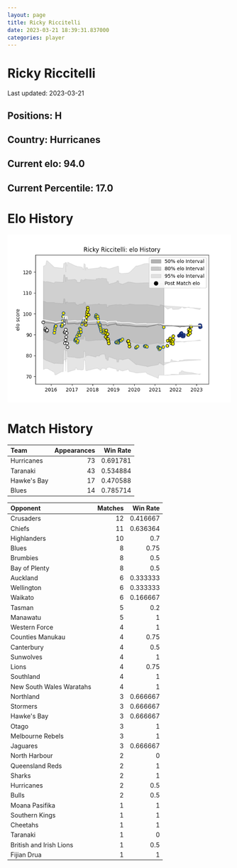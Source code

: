 ```yaml
---  
layout: page  
title: Ricky Riccitelli  
date: 2023-03-21 18:39:31.837000  
categories: player  
---
```

# Ricky Riccitelli


Last updated: 2023-03-21
## Positions: H

## Country: Hurricanes

## Current elo: 94.0

## Current Percentile: 17.0

# Elo History


![elo history](history_RickyRiccitelli.png)
# Match History


| Team        |   Appearances |   Win Rate |
|:------------|--------------:|-----------:|
| Hurricanes  |            73 |   0.691781 |
| Taranaki    |            43 |   0.534884 |
| Hawke's Bay |            17 |   0.470588 |
| Blues       |            14 |   0.785714 |

| Opponent                 |   Matches |   Win Rate |
|:-------------------------|----------:|-----------:|
| Crusaders                |        12 |   0.416667 |
| Chiefs                   |        11 |   0.636364 |
| Highlanders              |        10 |   0.7      |
| Blues                    |         8 |   0.75     |
| Brumbies                 |         8 |   0.5      |
| Bay of Plenty            |         8 |   0.5      |
| Auckland                 |         6 |   0.333333 |
| Wellington               |         6 |   0.333333 |
| Waikato                  |         6 |   0.166667 |
| Tasman                   |         5 |   0.2      |
| Manawatu                 |         5 |   1        |
| Western Force            |         4 |   1        |
| Counties Manukau         |         4 |   0.75     |
| Canterbury               |         4 |   0.5      |
| Sunwolves                |         4 |   1        |
| Lions                    |         4 |   0.75     |
| Southland                |         4 |   1        |
| New South Wales Waratahs |         4 |   1        |
| Northland                |         3 |   0.666667 |
| Stormers                 |         3 |   0.666667 |
| Hawke's Bay              |         3 |   0.666667 |
| Otago                    |         3 |   1        |
| Melbourne Rebels         |         3 |   1        |
| Jaguares                 |         3 |   0.666667 |
| North Harbour            |         2 |   0        |
| Queensland Reds          |         2 |   1        |
| Sharks                   |         2 |   1        |
| Hurricanes               |         2 |   0.5      |
| Bulls                    |         2 |   0.5      |
| Moana Pasifika           |         1 |   1        |
| Southern Kings           |         1 |   1        |
| Cheetahs                 |         1 |   1        |
| Taranaki                 |         1 |   0        |
| British and Irish Lions  |         1 |   0.5      |
| Fijian Drua              |         1 |   1        |